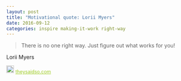 ```yaml
---
layout: post
title: "Motivational quote: Lorii Myers"
date: 2016-09-12
categories: inspire making-it-work right-way
---
```

> There is no one right way. Just figure out what works for you!

Lorii Myers

<span style="z-index:50;font-size:0.9em;"><img src="https://theysaidso.com/branding/theysaidso.png" height="20" width="20" alt="theysaidso.com"/><a href="https://theysaidso.com" title="Powered by quotes from theysaidso.com" style="color: #9fcc25; margin-left: 4px; vertical-align: middle;">theysaidso.com</a></span>
